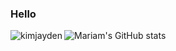 ### Hello

<p><img align="left" src="https://github-readme-stats.vercel.app/api/top-langs?username=mariamnozadze&show_icons=true&locale=en&layout=compact" alt="kimjayden" /></p>

![Mariam's GitHub stats](https://github-readme-stats.vercel.app/api?username=mariamnozadze&theme=darcula&show_icons=true)
